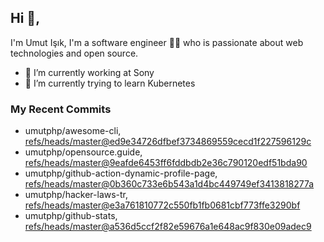 ## Hi 👋, 
I'm Umut Işık, I'm a software engineer 👨‍💻 who is passionate about web technologies and open source.

- 🔭 I’m currently working at Sony
- 🌱 I’m currently trying to learn Kubernetes

### My Recent Commits
<!-- START gadpp -->
- umutphp/awesome-cli, [refs/heads/master@ed9e34726dfbef3734869559cecd1f227596129c](https://github.com/umutphp/awesome-cli/commit/ed9e34726dfbef3734869559cecd1f227596129c)
- umutphp/opensource.guide, [refs/heads/master@9eafde6453ff6fddbdb2e36c790120edf51bda90](https://github.com/umutphp/opensource.guide/commit/9eafde6453ff6fddbdb2e36c790120edf51bda90)
- umutphp/github-action-dynamic-profile-page, [refs/heads/master@0b360c733e6b543a1d4bc449749ef3413818277a](https://github.com/umutphp/github-action-dynamic-profile-page/commit/0b360c733e6b543a1d4bc449749ef3413818277a)
- umutphp/hacker-laws-tr, [refs/heads/master@e3a761810772c550fb1fb0681cbf773ffe3290bf](https://github.com/umutphp/hacker-laws-tr/commit/e3a761810772c550fb1fb0681cbf773ffe3290bf)
- umutphp/github-stats, [refs/heads/master@a536d5ccf2f82e59676a1e648ac9f830e09adec9](https://github.com/umutphp/github-stats/commit/a536d5ccf2f82e59676a1e648ac9f830e09adec9)
